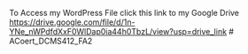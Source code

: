 To Access my WordPress File click this link to my Google Drive https://drive.google.com/file/d/1n-YNe_nWPdfdXxF0WlDap0ia44h0TbzL/view?usp=drive_link # ACoert_DCMS412_FA2
